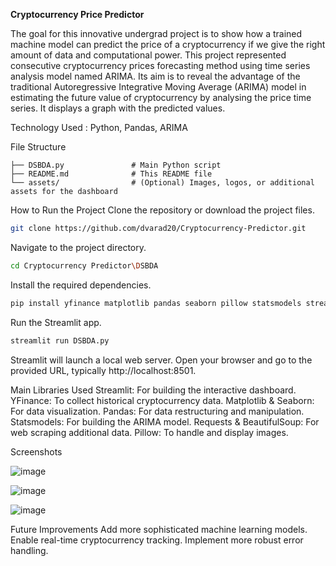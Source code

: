 
**Cryptocurrency Price Predictor**


The goal for this innovative undergrad project is to show how a trained machine model can predict the price of a
cryptocurrency if we give the right amount of data and computational power. This project represented consecutive
cryptocurrency prices forecasting method using time series analysis model named ARIMA. Its aim is to reveal the
advantage of the traditional Autoregressive Integrative Moving Average (ARIMA) model in estimating the future value of
cryptocurrency by analysing the price time series. It displays a graph with the predicted values.

Technology Used : Python, Pandas, ARIMA


File Structure
```
├── DSBDA.py               # Main Python script
├── README.md              # This README file
└── assets/                # (Optional) Images, logos, or additional assets for the dashboard
```
How to Run the Project
Clone the repository or download the project files.

```bash
git clone https://github.com/dvarad20/Cryptocurrency-Predictor.git
```

Navigate to the project directory.
```bash
cd Cryptocurrency Predictor\DSBDA
```

Install the required dependencies.
```bash
pip install yfinance matplotlib pandas seaborn pillow statsmodels streamlit requests beautifulsoup4
```

Run the Streamlit app.
```bash
streamlit run DSBDA.py
```
Streamlit will launch a local web server. Open your browser and go to the provided URL, typically http://localhost:8501.

Main Libraries Used
Streamlit: For building the interactive dashboard.
YFinance: To collect historical cryptocurrency data.
Matplotlib & Seaborn: For data visualization.
Pandas: For data restructuring and manipulation.
Statsmodels: For building the ARIMA model.
Requests & BeautifulSoup: For web scraping additional data.
Pillow: To handle and display images.

Screenshots

![image](https://github.com/user-attachments/assets/0fa089b0-05e1-40df-a8b1-c6a456046252)

![image](https://github.com/user-attachments/assets/0c5eb931-d7c9-4733-9d2c-bade8c13b866)

![image](https://github.com/user-attachments/assets/dbbce0e4-6d1a-42fd-9095-1e5468ba86f1)


Future Improvements
Add more sophisticated machine learning models.
Enable real-time cryptocurrency tracking.
Implement more robust error handling.
